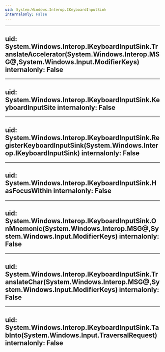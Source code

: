 ```yaml
---
uid: System.Windows.Interop.IKeyboardInputSink
internalonly: False
---
```


---
uid: System.Windows.Interop.IKeyboardInputSink.TranslateAccelerator(System.Windows.Interop.MSG@,System.Windows.Input.ModifierKeys)
internalonly: False
---

---
uid: System.Windows.Interop.IKeyboardInputSink.KeyboardInputSite
internalonly: False
---

---
uid: System.Windows.Interop.IKeyboardInputSink.RegisterKeyboardInputSink(System.Windows.Interop.IKeyboardInputSink)
internalonly: False
---

---
uid: System.Windows.Interop.IKeyboardInputSink.HasFocusWithin
internalonly: False
---

---
uid: System.Windows.Interop.IKeyboardInputSink.OnMnemonic(System.Windows.Interop.MSG@,System.Windows.Input.ModifierKeys)
internalonly: False
---

---
uid: System.Windows.Interop.IKeyboardInputSink.TranslateChar(System.Windows.Interop.MSG@,System.Windows.Input.ModifierKeys)
internalonly: False
---

---
uid: System.Windows.Interop.IKeyboardInputSink.TabInto(System.Windows.Input.TraversalRequest)
internalonly: False
---
